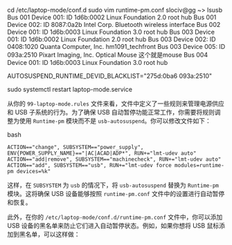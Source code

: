 cd /etc/laptop-mode/conf.d
sudo vim runtime-pm.conf
slociv@gg ~> lsusb
Bus 001 Device 001: ID 1d6b:0002 Linux Foundation 2.0 root hub
Bus 001 Device 002: ID 8087:0a2b Intel Corp. Bluetooth wireless interface
Bus 002 Device 001: ID 1d6b:0003 Linux Foundation 3.0 root hub
Bus 003 Device 001: ID 1d6b:0002 Linux Foundation 2.0 root hub
Bus 003 Device 002: ID 0408:1020 Quanta Computer, Inc. hm1091_techfront
Bus 003 Device 005: ID 093a:2510 Pixart Imaging, Inc. Optical Mouse  这个就是mouse
Bus 004 Device 001: ID 1d6b:0003 Linux Foundation 3.0 root hub

AUTOSUSPEND_RUNTIME_DEVID_BLACKLIST="275d:0ba6 093a:2510"


sudo systemctl restart laptop-mode.service


从你的 `99-laptop-mode.rules` 文件来看，文件中定义了一些规则来管理电源供应和 USB 子系统的行为。为了确保 USB 自动暂停功能正常工作，你需要将规则调整为使用 `Runtime-pm` 模块而不是 `usb-autosuspend`。你可以修改文件如下：

bash

```
ACTION=="change", SUBSYSTEM=="power_supply", ENV{POWER_SUPPLY_NAME}=="|AC|ACAD|ADP*", RUN+="lmt-udev auto"
ACTION=="add|remove", SUBSYSTEM=="machinecheck", RUN+="lmt-udev auto"
ACTION=="add", SUBSYSTEM=="usb", RUN+="lmt-udev force modules=runtime-pm devices=%k"
```

这样，在 `SUBSYSTEM` 为 `usb` 的情况下，将 `usb-autosuspend` 替换为 `Runtime-pm` 模块。这将确保 USB 设备能够按照 `runtime-pm.conf` 文件中的设置进行自动暂停和恢复。

此外，在你的 `/etc/laptop-mode/conf.d/runtime-pm.conf` 文件中，你可以添加 USB 设备的黑名单来防止它们进入自动暂停状态。例如，如果你想将 USB 鼠标添加到黑名单，可以这样做：